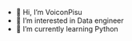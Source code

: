 - 👋 Hi, I’m VoiconPisu
- 👀 I’m interested in Data engineer  
- 🌱 I’m currently learning Python

<!---
diepnth/diepnth is a ✨ special ✨ repository because its `README.md` (this file) appears on your GitHub profile.
You can click the Preview link to take a look at your changes.
--->
